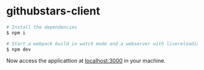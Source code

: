 # githubstars-client

```sh
# Install the dependencies
$ npm i

# Start a webpack build in watch mode and a webserver with livereloading
$ npm dev
```

Now access the applicattion at [localhost:3000](http://localhost:3000) in your machine.
